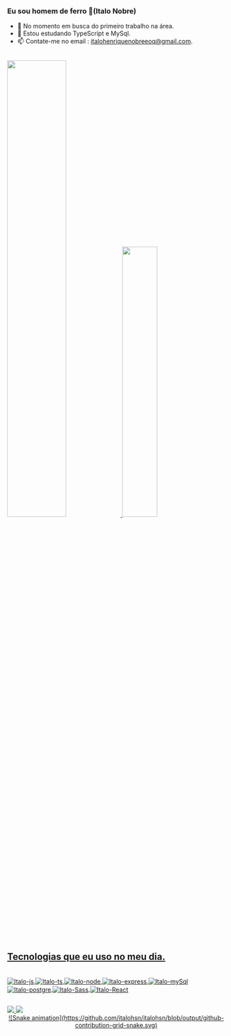 ### Eu sou homem de ferro 🤖(Italo Nobre)

- 🔭 No momento em busca do primeiro trabalho na área.
- 🌱 Estou estudando TypeScript e MySql.
- 📫 Contate-me no email : italohenriquenobreeoq@gmail.com.

##

 <div>
  <a href="https://github.com/italohsn">
    <img  width="52%" src="https://github-readme-stats.vercel.app/api?username=italohsn&count_private=true&show_icons=true&theme=codeSTACKr&include_all_commits=true)]"/>
    <img  width="40%" src="https://github-readme-stats.vercel.app/api/top-langs/?username=italohsn&layout=compact&langs_count=16&theme=codeSTACKr"/>
 </div>
 
 ## Tecnologias que eu uso no meu dia.
 
 <div style="display: inline_block"><br>
   <img align="center" alt="Italo-js" src="https://img.shields.io/badge/JavaScript-323330?style=for-the-badge&logo=javascript&logoColor=F7DF1E" />
   <img align="center" alt="Italo-ts" src="https://img.shields.io/badge/TypeScript-007ACC?style=for-the-badge&logo=typescript&logoColor=white" />
   <img align="center" alt="Italo-node" src="https://img.shields.io/badge/Node.js-43853D?style=for-the-badge&logo=node.js&logoColor=black" />
   <img align="center" alt="Italo-express" src="https://img.shields.io/badge/Express.js-404D59?style=for-the-badge" />
   <img align="center" alt="Italo-mySql" src="https://img.shields.io/badge/MySQL-00000F?style=for-the-badge&logo=mysql&logoColor=white" />
   <img align="center" alt="Italo-postgre" src="https://img.shields.io/badge/PostgreSQL-316192?style=for-the-badge&logo=postgresql&logoColor=white" />
   <img align="center" alt="Italo-Sass" src="https://img.shields.io/badge/Sass-CC6699?style=for-the-badge&logo=sass&logoColor=white" />
   <img align="center" alt="Italo-React" src="https://img.shields.io/badge/React-20232A?style=for-the-badge&logo=react&logoColor=61DAFB" />   
 </div>
 
 ##
 
<div>
 <a href="https://www.instagram.com/italohsn/">
  <img src="https://img.shields.io/badge/Instagram-E4405F?style=for-the-badge&logo=instagram&logoColor=white" />
 <a href="https://www.linkedin.com/in/italo-nobre-697a7023a/">
   <img src="https://img.shields.io/badge/LinkedIn-0077B5?style=for-the-badge&logo=linkedin&logoColor=white" />
</div>
  
<div align="center">
  ![Snake animation](https://github.com/italohsn/italohsn/blob/output/github-contribution-grid-snake.svg)  
</div>
